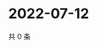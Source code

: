 # 2022-07-12

共 0 条

<!-- BEGIN WEIBO -->
<!-- 最后更新时间 Tue Jul 12 2022 06:15:17 GMT+0800 (China Standard Time) -->

<!-- END WEIBO -->
